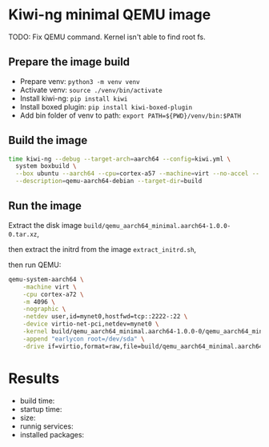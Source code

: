 # Kiwi-ng minimal QEMU image

TODO: Fix QEMU command. Kernel isn't able to find root fs.

## Prepare the image build

- Prepare venv: `python3 -m venv venv`
- Activate venv: `source ./venv/bin/activate`
- Install kiwi-ng: `pip install kiwi`
- Install boxed plugin: `pip install kiwi-boxed-plugin`
- Add bin folder of venv to path: `export PATH=${PWD}/venv/bin:$PATH`

## Build the image

```bash
time kiwi-ng --debug --target-arch=aarch64 --config=kiwi.yml \
  system boxbuild \
  --box ubuntu --aarch64 --cpu=cortex-a57 --machine=virt --no-accel -- \
  --description=qemu-aarch64-debian --target-dir=build
```

## Run the image

Extract the disk image `build/qemu_aarch64_minimal.aarch64-1.0.0-0.tar.xz`,

then extract the initrd from the image `extract_initrd.sh`,

then run QEMU:

```bash
qemu-system-aarch64 \
	-machine virt \
	-cpu cortex-a72 \
	-m 4096 \
	-nographic \
	-netdev user,id=mynet0,hostfwd=tcp::2222-:22 \
	-device virtio-net-pci,netdev=mynet0 \
	-kernel build/qemu_aarch64_minimal.aarch64-1.0.0-0/qemu_aarch64_minimal.aarch64-1.0.0-5.15.0-25-generic.kernel \
  	-append "earlycon root=/dev/sda" \
  	-drive if=virtio,format=raw,file=build/qemu_aarch64_minimal.aarch64-1.0.0-0/qemu_aarch64_minimal.aarch64-1.0.0
```

# Results

- build time:
- startup time:
- size:
- runnig services:
- installed packages:
